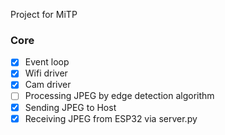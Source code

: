 Project for MiTP

### Core
- [x] Event loop
- [x] Wifi driver
- [x] Cam driver
- [ ] Processing JPEG by edge detection algorithm 
- [x] Sending JPEG to Host
- [x] Receiving JPEG from ESP32 via server.py
